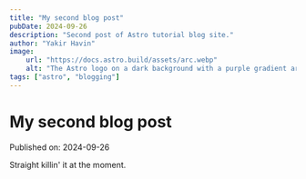 ```yaml
---
title: "My second blog post"
pubDate: 2024-09-26
description: "Second post of Astro tutorial blog site."
author: "Yakir Havin"
image:
    url: "https://docs.astro.build/assets/arc.webp"
    alt: "The Astro logo on a dark background with a purple gradient arc."
tags: ["astro", "blogging"]
---
```


# My second blog post

Published on: 2024-09-26

Straight killin' it at the moment.